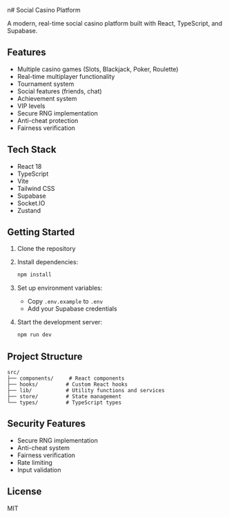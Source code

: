 n# Social Casino Platform

A modern, real-time social casino platform built with React, TypeScript, and Supabase.

## Features

- Multiple casino games (Slots, Blackjack, Poker, Roulette)
- Real-time multiplayer functionality
- Tournament system
- Social features (friends, chat)
- Achievement system
- VIP levels
- Secure RNG implementation
- Anti-cheat protection
- Fairness verification

## Tech Stack

- React 18
- TypeScript
- Vite
- Tailwind CSS
- Supabase
- Socket.IO
- Zustand

## Getting Started

1. Clone the repository
2. Install dependencies:
   ```bash
   npm install
   ```
3. Set up environment variables:
   - Copy `.env.example` to `.env`
   - Add your Supabase credentials

4. Start the development server:
   ```bash
   npm run dev
   ```

## Project Structure

```
src/
├── components/     # React components
├── hooks/         # Custom React hooks
├── lib/           # Utility functions and services
├── store/         # State management
└── types/         # TypeScript types
```

## Security Features

- Secure RNG implementation
- Anti-cheat system
- Fairness verification
- Rate limiting
- Input validation

## License

MIT
